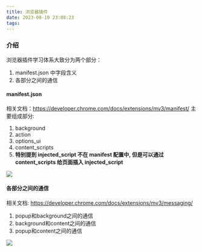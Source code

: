```yaml
---
title: 浏览器插件
date: 2023-08-10 23:08:23
tags:
---
```


### 介绍
浏览器插件学习体系大致分为两个部分：
1. manifest.json 中字段含义
2. 各部分之间的通信

#### manifest.json
相关文档：https://developer.chrome.com/docs/extensions/mv3/manifest/
主要组成部分:
1. background
2. action
3. options_ui
4. content_scripts
5. **特别提到 injected_script 不在 manifest 配置中, 但是可以通过 content_scripts 给页面插入 injected_script**

![](manifest.webp)

#### 各部分之间的通信
相关文档: https://developer.chrome.com/docs/extensions/mv3/messaging/

1. popup和background之间的通信
2. background和content之间的通信
3. popup和content之间的通信



![](communication.webp)